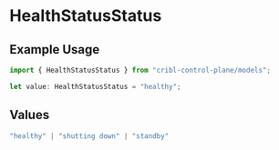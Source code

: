 # HealthStatusStatus

## Example Usage

```typescript
import { HealthStatusStatus } from "cribl-control-plane/models";

let value: HealthStatusStatus = "healthy";
```

## Values

```typescript
"healthy" | "shutting down" | "standby"
```